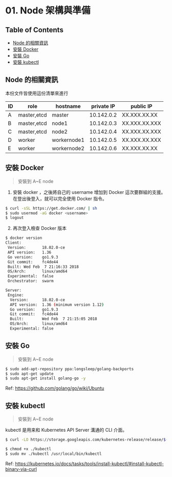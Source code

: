 # 01. Node 架構與準備

## Table of Contents
- [Node 的相關資訊](#node-%E7%9A%84%E7%9B%B8%E9%97%9C%E8%B3%87%E8%A8%8A)
- [安裝 Docker](#%E5%AE%89%E8%A3%9D-docker)
- [安裝 Go](#%E5%AE%89%E8%A3%9D-go)
- [安裝 kubectl](#%E5%AE%89%E8%A3%9D-kubectl)

## Node 的相關資訊
本份文件皆使用這份清單來進行

| ID | role | hostname | private IP | public IP |
| --- | --- | --- | --- | --- |
| A | master,etcd | master | 10.142.0.2 | XX.XXX.XX.XX |
| B | master,etcd | node1 | 10.142.0.3 | XX.XXX.XX.XXX |
| C | master,etcd | node2 | 10.142.0.4 | XX.XXX.XX.XXX |
| D | worker | workernode1 | 10.142.0.5 | XX.XXX.XX.XXX |
| E | worker | workernode2 | 10.142.0.6 | XX.XXX.XX.XX |

## 安裝 Docker

> 安裝到 A~E node

1. 安裝 docker ，之後將自己的 username 增加到 Docker 這次要群組的支援。在登出後登入，就可以完全使用 Docker 指令。
```sh
$ curl -sSL https://get.docker.com/ | sh
$ sudo usermod -aG docker <username>
$ logout
```

2. 再次登入檢查 Docker 版本

```sh
$ docker version
Client:
 Version:       18.02.0-ce
 API version:   1.36
 Go version:    go1.9.3
 Git commit:    fc4de44
 Built: Wed Feb  7 21:16:33 2018
 OS/Arch:       linux/amd64
 Experimental:  false
 Orchestrator:  swarm

Server:
 Engine:
  Version:      18.02.0-ce
  API version:  1.36 (minimum version 1.12)
  Go version:   go1.9.3
  Git commit:   fc4de44
  Built:        Wed Feb  7 21:15:05 2018
  OS/Arch:      linux/amd64
  Experimental: false
```

## 安裝 Go

> 安裝到 A~E node

```sh
$ sudo add-apt-repository ppa:longsleep/golang-backports
$ sudo apt-get update
$ sudo apt-get install golang-go -y
```
Ref: https://github.com/golang/go/wiki/Ubuntu

## 安裝 kubectl

> 安裝到 A~E node

kubectl 是用来和 Kubernetes API Server 溝通的 CLI 介面。
```sh
$ curl -LO https://storage.googleapis.com/kubernetes-release/release/$(curl -s https://storage.googleapis.com/kubernetes-release/release/stable.txt)/bin/linux/amd64/kubectl

$ chmod +x ./kubectl
$ sudo mv ./kubectl /usr/local/bin/kubectl
```
Ref: https://kubernetes.io/docs/tasks/tools/install-kubectl/#install-kubectl-binary-via-curl
